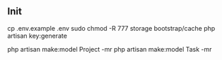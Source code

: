 ## Init

cp .env.example .env
sudo chmod -R 777 storage bootstrap/cache
php artisan key:generate

php artisan make:model Project -mr
php artisan make:model Task -mr
